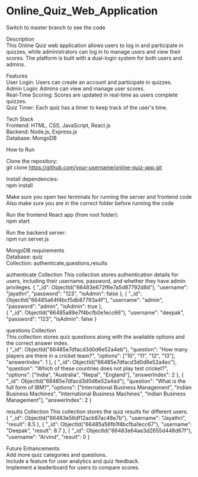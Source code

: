 # Online_Quiz_Web_Application  

Switch to master branch to see the code  

Description  
This Online Quiz web application allows users to log in and participate in quizzes, while administrators can log in to manage users and view their scores. The platform is built with a dual-login system for both users and admins.  
  
Features  
User Login: Users can create an account and participate in quizzes.  
Admin Login: Admins can view and manage user scores.  
Real-Time Scoring: Scores are updated in real-time as users complete quizzes.  
Quiz Timer: Each quiz has a timer to keep track of the user's time.  
  
Tech Stack  
Frontend: HTML, CSS, JavaScript, React.js  
Backend: Node.js, Express.js  
Database: MongoDB  
  
How to Run  
  
Clone the repository:  
git clone https://github.com/your-username/online-quiz-app.git  
  
Install dependencies:  
npm install  

Make sure you open two terminals for running the server and frontend code  
Also make sure you are in the correct folder before running the code  

Run the frontend React app (from root folder):  
npm start  

Run the backend server:  
npm run server.js  

MongoDB requirements  
Database: quiz  
Collection: authenticate,questions,results  
  
authenticate Collection
This collection stores authentication details for users, including their username, password, and whether they have admin privileges.
{
  "_id": ObjectId("66483e672f6e7a5d87792d8d"),
  "username": "jayathri",
  "password": "123",
  "isAdmin": false
},
{
  "_id": ObjectId("66485a64f4bcf5db87793a4f"),
  "username": "admin",
  "password": "admin",
  "isAdmin": true
},  
{
  "_id": ObjectId("66485a88e7f4bcfb0e1ecc66"),
  "username": "deepak",
  "password": "123",
  "isAdmin": false
}

questions Collection  
This collection stores quiz questions along with the available options and the correct answer index.  
{
  "_id": ObjectId("66485e7dfacd3d0d6e52a4eb"),
  "question": "How many players are there in a cricket team?",
  "options": ["10", "11", "12", "13"],
  "answerIndex": 1
},
{
  "_id": ObjectId("66485e7dfacd3d0d6e52a4ec"),
  "question": "Which of these countries does not play test cricket?",
  "options": ["India", "Australia", "Nepal", "England"],
  "answerIndex": 2
},
{
  "_id": ObjectId("66485e7dfacd3d0d6e52a4ed"),
  "question": "What is the full form of IBM?",
  "options": ["International Business Management", "Indian Business Machines", "International Business Machines", "Indian Business Management"],
  "answerIndex": 2
}

results Collection
This collection stores the quiz results for different users.  
{
  "_id": ObjectId("66483e56df12acb87ac48e7b"),
  "username": "Jayathri",
  "result": 8.5
},
{
  "_id": ObjectId("66485a56fb1f4bcfba1ecc67"),
  "username": "Deepak",
  "result": 8.7
},
{
  "_id": ObjectId("66483e64ae3d2655d448d67f"),
  "username": "Arvind",
  "result": 0
}    
  
Future Enhancements  
Add more quiz categories and questions.  
Include a feature for user analytics and quiz feedback.  
Implement a leaderboard for users to compare scores.
